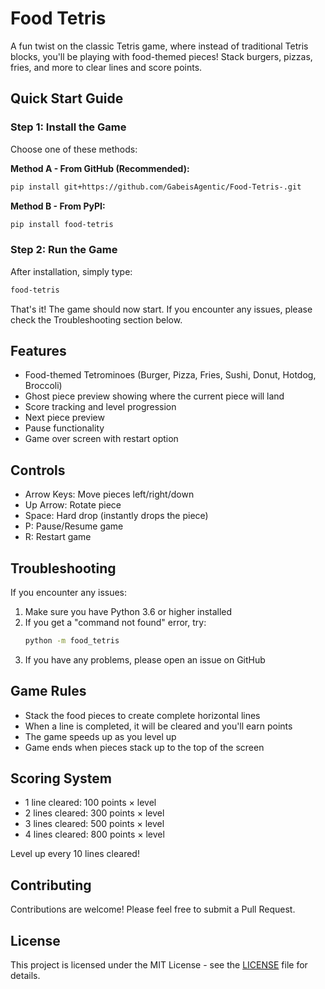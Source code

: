 # Food Tetris

A fun twist on the classic Tetris game, where instead of traditional Tetris blocks, you'll be playing with food-themed pieces! Stack burgers, pizzas, fries, and more to clear lines and score points.

## Quick Start Guide

### Step 1: Install the Game
Choose one of these methods:

**Method A - From GitHub (Recommended):**
```bash
pip install git+https://github.com/GabeisAgentic/Food-Tetris-.git
```

**Method B - From PyPI:**
```bash
pip install food-tetris
```

### Step 2: Run the Game
After installation, simply type:
```bash
food-tetris
```

That's it! The game should now start. If you encounter any issues, please check the Troubleshooting section below.

## Features

- Food-themed Tetrominoes (Burger, Pizza, Fries, Sushi, Donut, Hotdog, Broccoli)
- Ghost piece preview showing where the current piece will land
- Score tracking and level progression
- Next piece preview
- Pause functionality
- Game over screen with restart option

## Controls

- Arrow Keys: Move pieces left/right/down
- Up Arrow: Rotate piece
- Space: Hard drop (instantly drops the piece)
- P: Pause/Resume game
- R: Restart game

## Troubleshooting

If you encounter any issues:

1. Make sure you have Python 3.6 or higher installed
2. If you get a "command not found" error, try:
   ```bash
   python -m food_tetris
   ```
3. If you have any problems, please open an issue on GitHub

## Game Rules

- Stack the food pieces to create complete horizontal lines
- When a line is completed, it will be cleared and you'll earn points
- The game speeds up as you level up
- Game ends when pieces stack up to the top of the screen

## Scoring System

- 1 line cleared: 100 points × level
- 2 lines cleared: 300 points × level
- 3 lines cleared: 500 points × level
- 4 lines cleared: 800 points × level

Level up every 10 lines cleared!

## Contributing

Contributions are welcome! Please feel free to submit a Pull Request.

## License

This project is licensed under the MIT License - see the [LICENSE](LICENSE) file for details. 